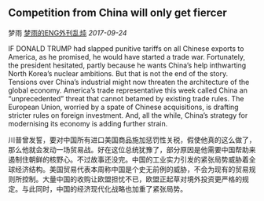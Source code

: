 ## Competition from China will only get fiercer

梦雨 [梦雨的ENG外刊乱炖](javascript:void(0);) *2017-09-24*

IF DONALD TRUMP had slapped punitive tariffs on all Chinese exports to America, as he promised, he would have started a trade war. Fortunately, the president hesitated, partly because he wants China’s help inthwarting North Korea’s nuclear ambitions. But that is not the end of the story. Tensions over China’s industrial might now threaten the architecture of the global economy. America’s trade representative this week called China an “unprecedented” threat that cannot betamed by existing trade rules. The European Union, worried by a spate of Chinese acquisitions, is drafting stricter rules on foreign investment. And, all the while, China’s strategy for modernising its economy is adding further strain.

川普曾发誓，要对中国所有进口美国商品施加惩罚性关税，假使他真的这么做了，那么他就会发动一场贸易战。好在这位总统犹豫了，部分原因是他需要中国帮助来遏制住朝鲜的核野心。不过故事还没完。中国的工业实力引发的紧张局势威胁着全球经济结构。美国贸易代表本周称中国是个史无前例的威胁，不会为现有的贸易规则所控制。大量中国的收购让欧盟担忧不已，欧盟正起草对境外投资更严格的规定。与此同时，中国的经济现代化战略也加重了紧张局势。









